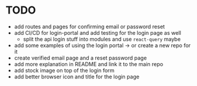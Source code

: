 # TODO

- add routes and pages for confirming email or password reset
- add CI/CD for login-portal and add testing for the login page as well
  - split the api login stuff into modules and use `react-query` maybe
- add some examples of using the login portal -> or create a new repo for it
- create verified email page and a reset password page
- add more explanation in README and link it to the main repo
- add stock image on top of the login form
- add better browser icon and title for the login page
